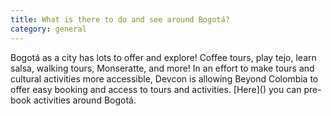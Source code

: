 ```yaml
---
title: What is there to do and see around Bogotá?
category: general
---
```

Bogotá as a city has lots to offer and explore! Coffee tours, play tejo, learn salsa, walking tours, Monseratte, and more! In an effort to make tours and cultural activities more accessible, Devcon is allowing Beyond Colombia to offer easy booking and access to tours and activities. \[Here]() you can pre-book activities around Bogotá.